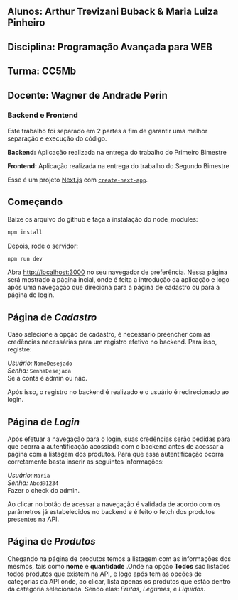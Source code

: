 ## Alunos: Arthur Trevizani Buback & Maria Luiza Pinheiro
## Disciplina: Programação Avançada para WEB
## Turma: CC5Mb
## Docente: Wagner de Andrade Perin

### Backend e Frontend
Este trabalho foi separado em 2 partes a fim de garantir uma melhor separação e execução do código.

**Backend:** Aplicação realizada na entrega do trabalho do Primeiro Bimestre

**Frontend:** Aplicação realizada na entrega do trabalho do Segundo Bimestre



Esse é um projeto [Next.js](https://nextjs.org/) com [`create-next-app`](https://github.com/vercel/next.js/tree/canary/packages/create-next-app).

## Começando

Baixe os arquivo do github e faça a instalação do node_modules: 
```bash
npm install
```

Depois, rode o servidor:
```bash
npm run dev
```

Abra [http://localhost:3000](http://localhost:3000) no seu navegador de preferência. Nessa página será mostrado a página incial, onde é feita a introdução da aplicação e logo após uma navegação que direciona para a página de cadastro ou para a página de login.

## Página de *Cadastro*

Caso selecione a opção de cadastro, é necessário preencher com as credências necessárias para um registro efetivo no backend.
Para isso, registre:

*Usuário:* `NomeDesejado` <br>
*Senha:* `SenhaDesejada` <br>
Se a conta é admin ou não. <br>

Após isso, o registro no backend é realizado e o usuário é redirecionado ao login.


## Página de *Login*

Após efetuar a navegação para o login, suas credências serão pedidas para que ocorra a autentificação acossiada com o backend antes de acessar a página com a listagem dos produtos.
Para que essa autentificação ocorra corretamente basta inserir as seguintes informações:

*Usuário:* `Maria` <br>
*Senha:* `Abcd@1234` <br>
Fazer o check do admin. <br>

Ao clicar no botão de acessar a navegação é validada de acordo com os parâmetros já estabelecidos no backend e é feito o fetch dos produtos presentes na API.

## Página de *Produtos*
Chegando na página de produtos temos a listagem com as informações dos mesmos, tais como **nome** e **quantidade** .Onde na opção **Todos** são listados todos produtos que existem na API, e logo após tem as opções de categorias da API onde, ao clicar, lista apenas os produtos que estão dentro da categoria selecionada. Sendo elas: *Frutas*, *Legumes*, e *Liquidos*.
